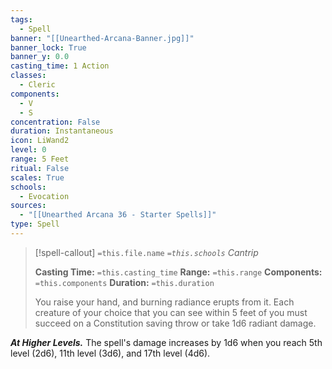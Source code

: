 ```yaml
---
tags:
  - Spell
banner: "[[Unearthed-Arcana-Banner.jpg]]"
banner_lock: True
banner_y: 0.0
casting_time: 1 Action
classes:
  - Cleric
components:
  - V
  - S
concentration: False
duration: Instantaneous
icon: LiWand2
level: 0
range: 5 Feet
ritual: False
scales: True
schools:
  - Evocation
sources:
  - "[[Unearthed Arcana 36 - Starter Spells]]"
type: Spell
---
```

>[!spell-callout] `=this.file.name`
>*`=this.schools` Cantrip*
>
>**Casting Time:** `=this.casting_time`
>**Range:** `=this.range`
>**Components:** `=this.components`
>**Duration:** `=this.duration`
>
>You raise your hand, and burning radiance erupts from it. Each creature of your choice that you can see within 5 feet of you must succeed on a Constitution saving throw or take 1d6 radiant damage.
>
>
***At Higher Levels.*** The spell's damage increases by 1d6 when you reach 5th level (2d6), 11th level (3d6), and 17th level (4d6).